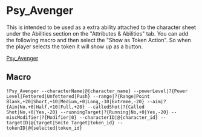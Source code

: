 # Psy_Avenger

This is intended to be used as a extra ability attached to the character sheet under the Abilities section on the "Attributes & Abilities" tab.  You can add the following macro and then select the "Show as Token Action".   So when the player selects the token it will show up as a button.

[Psy_Avenger](../scripts/PsychicPowers/Psy_Avenger.js)

## Macro

```
!Psy_Avenger --characterName|@{character_name} --powerLevel|?{Power Level|Fettered|Unfettered|Push} --range|?{Range|Point Blank,+20|Short,+10|Medium,+0|Long,-10|Extreme,-20} --aim|?{Aim|No,+0|Half,+10|Full,+20} --calledShot|?{Called Shot|No,+0|Yes,-20} --runningTarget|?{Running|No,+0|Yes,-20} --miscModifier|?{Modifier|0} --characterID|@{character_id} --targetID|@{target|Smite Target|token_id} --tokenID|@{selected|token_id}
```
